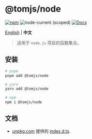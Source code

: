 # @tomjs/node

[![npm](https://img.shields.io/npm/v/@tomjs/node)](https://www.npmjs.com/package/@tomjs/node) ![node-current (scoped)](https://img.shields.io/node/v/@tomjs/node) [![Docs](https://raw.githubusercontent.com/tomjs/assets/main/npm/api.svg)](https://www.unpkg.com/browse/@tomjs/node/dist/index.d.ts)

[English](./README.md) | **中文**

> 适用于 `node.js` 项目的函数集合。

## 安装

```bash
# pnpm
pnpm add @tomjs/node

# yarn
yarn add @tomjs/node

# npm
npm i @tomjs/node
```

## 文档

- [unpkg.com](https://www.unpkg.com/) 提供的 [index.d.ts](https://www.unpkg.com/browse/@tomjs/node/dist/index.d.ts).
